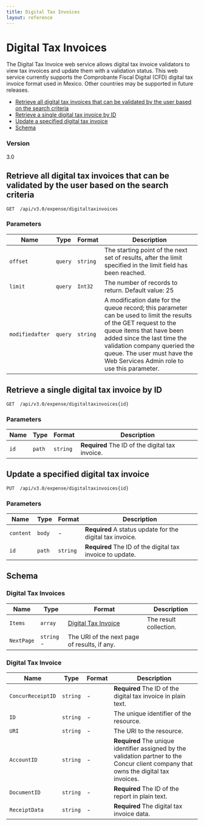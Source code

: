 ```yaml
---
title: Digital Tax Invoices
layout: reference
---
```


# Digital Tax Invoices

The Digital Tax Invoice web service allows digital tax invoice validators to view tax invoices and update them with a validation status. This web service currently supports the Comprobante Fiscal Digital (CFD) digital tax invoice format used in Mexico. Other countries may be supported in future releases.

* [Retrieve all digital tax invoices that can be validated by the user based on the search criteria](#get)
* [Retrieve a single digital tax invoice by ID](#getID)
* [Update a specified digital tax invoice](#put)
* [Schema](#schema)

### Version
3.0

## <a name="get"></a>Retrieve all digital tax invoices that can be validated by the user based on the search criteria

    GET  /api/v3.0/expense/digitaltaxinvoices

        
### Parameters

|Name | Type | Format | Description
|-----|------|--------|------------			
|`offset`	|	`query`	|	`string`	|	The starting point of the next set of results, after the limit specified in the limit field has been reached.
|`limit`	|	`query`	|	`Int32`	|	The number of records to return. Default value: 25
|`modifiedafter`	|	`query`	|	`string`	|	A modification date for the queue record; this parameter can be used to limit the results of the GET request to the queue items that have been added since the last time the validation company queried the queue. The user must have the Web Services Admin role to use this parameter.


## <a name="getID"></a>Retrieve a single digital tax invoice by ID

    GET  /api/v3.0/expense/digitaltaxinvoices{id}


### Parameters

|Name | Type | Format | Description
|-----|------|--------|------------
|`id`	|	`path`	|	`string`	|	**Required** The ID of the digital tax invoice.


## <a name="put"></a>Update a specified digital tax invoice

    PUT  /api/v3.0/expense/digitaltaxinvoices{id}


### Parameters

|Name | Type | Format | Description
|-----|------|--------|------------
|`content`	|	`body`	|	-	|	**Required** A status update for the digital tax invoice.
|`id`	|	`path`	|	`string`	|	**Required** The ID of the digital tax invoice to update.


## <a name="schema"></a>Schema


### <a name="digitaltaxinvoices"></a>Digital Tax Invoices

|Name | Type | Format | Description
|-----|------|--------|------------
|`Items`	|	`array`	|[Digital Tax Invoice](#digitaltaxinvoice)	|	The result collection.
|`NextPage`	|	`string`	-	|	The URI of the next page of results, if any.


### <a name="digitaltaxinvoice"></a>Digital Tax Invoice

|Name | Type | Format | Description
|-----|------|--------|------------
|`ConcurReceiptID`	|	`string`|	-	|	**Required** The ID of the digital tax invoice in plain text.
|`ID`	|	`string`|	-	|	The unique identifier of the resource.
|`URI`	|	`string`|	-	|	The URI to the resource.
|`AccountID`	|	`string`|	-	|	**Required** The unique identifier assigned by the validation partner to the Concur client company that owns the digital tax invoices.
|`DocumentID`	|	`string`	|-	|	**Required** The ID of the report in plain text.
|`ReceiptData`	|	`string`|	-	|	**Required** The digital tax invoice data.


